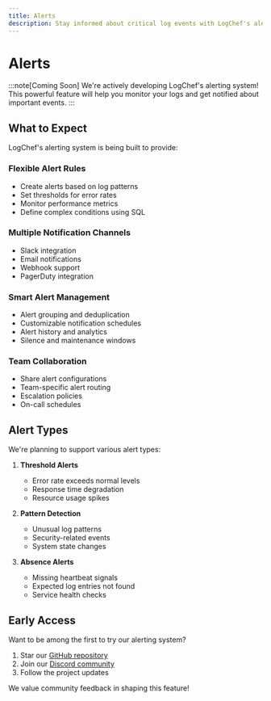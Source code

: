 ```yaml
---
title: Alerts
description: Stay informed about critical log events with LogChef's alerting system
---
```


# Alerts

:::note[Coming Soon]
We're actively developing LogChef's alerting system! This powerful feature will help you monitor your logs and get notified about important events.
:::

## What to Expect

LogChef's alerting system is being built to provide:

### Flexible Alert Rules

- Create alerts based on log patterns
- Set thresholds for error rates
- Monitor performance metrics
- Define complex conditions using SQL

### Multiple Notification Channels

- Slack integration
- Email notifications
- Webhook support
- PagerDuty integration

### Smart Alert Management

- Alert grouping and deduplication
- Customizable notification schedules
- Alert history and analytics
- Silence and maintenance windows

### Team Collaboration

- Share alert configurations
- Team-specific alert routing
- Escalation policies
- On-call schedules

## Alert Types

We're planning to support various alert types:

1. **Threshold Alerts**

   - Error rate exceeds normal levels
   - Response time degradation
   - Resource usage spikes

2. **Pattern Detection**

   - Unusual log patterns
   - Security-related events
   - System state changes

3. **Absence Alerts**
   - Missing heartbeat signals
   - Expected log entries not found
   - Service health checks

## Early Access

Want to be among the first to try our alerting system?

1. Star our [GitHub repository](https://github.com/mr-karan/logchef)
2. Join our [Discord community](https://discord.gg/your-invite-link)
3. Follow the project updates

We value community feedback in shaping this feature!
